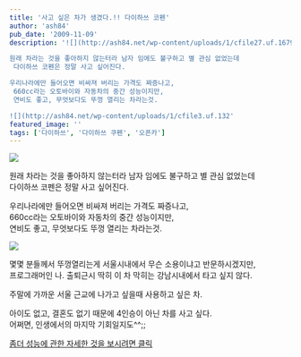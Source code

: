 ```yaml
---
title: '사고 싶은 차가 생겼다.!! 다이하쓰 코펜'
author: 'ash84'
pub_date: '2009-11-09'
description: '![](http://ash84.net/wp-content/uploads/1/cfile27.uf.1679BA124AF7C77B02DA19.jpg)

원래 차라는 것을 좋아하지 않는터라 남자 임에도 불구하고 별 관심 없었는데  
 다이하쓰 코펜은 정말 사고 싶어진다.

우리나라에만 들어오면 비싸져 버리는 가격도 짜증나고,   
 660cc라는 오토바이와 자동차의 중간 성능이지만,   
 연비도 좋고, 무엇보다도 뚜껑 열리는 차라는것.

![](http://ash84.net/wp-content/uploads/1/cfile3.uf.132'
featured_image: ''
tags: ['다이하쓰', '다이하쓰 쿠펜', '오픈카']
---
```



![](http://ash84.net/wp-content/uploads/1/cfile27.uf.1679BA124AF7C77B02DA19.jpg)

원래 차라는 것을 좋아하지 않는터라 남자 임에도 불구하고 별 관심 없었는데  
 다이하쓰 코펜은 정말 사고 싶어진다.

우리나라에만 들어오면 비싸져 버리는 가격도 짜증나고,   
 660cc라는 오토바이와 자동차의 중간 성능이지만,   
 연비도 좋고, 무엇보다도 뚜껑 열리는 차라는것.

![](http://ash84.net/wp-content/uploads/1/cfile3.uf.132F21144AF7C92D020BFA.jpg)

몇몇 분들께서 뚜껑열리는게 서울시내에서 무슨 소용이냐고 반문하시겠지만,   
 프로그래머인 나. 출퇴근시 딱히 이 차 막히는 강남시내에서 타고 싶지 않다.

주말에 가까운 서울 근교에 나가고 싶을때 사용하고 싶은 차.

아이도 없고, 결혼도 없기 때문에 4인승이 아닌 차를 사고 싶다.   
 어쩌면, 인생에서의 마지막 기회일지도^^;;

[좀더 성능에 관한 자세한 것을 보시려면 클릭](http://carof.tistory.com/423?srchid=BR1http%3A%2F%2Fcarof.tistory.com%2F423 "[http://carof.tistory.com/423?srchid=BR1http%3A%2F%2Fcarof.tistory.com%2F423]로 이동합니다.")



